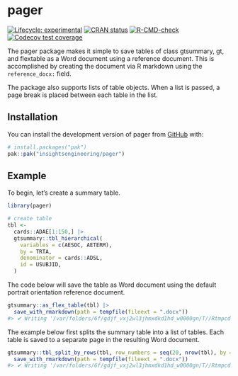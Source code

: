 
<!-- README.md is generated from README.Rmd. Please edit that file -->

# pager

<!-- badges: start -->

[![Lifecycle:
experimental](https://img.shields.io/badge/lifecycle-experimental-orange.svg)](https://lifecycle.r-lib.org/articles/stages.html#experimental)
[![CRAN
status](https://www.r-pkg.org/badges/version/pager)](https://CRAN.R-project.org/package=pager)
[![R-CMD-check](https://github.com/insightsengineering/pager/actions/workflows/R-CMD-check.yaml/badge.svg)](https://github.com/insightsengineering/pager/actions/workflows/R-CMD-check.yaml)
[![Codecov test
coverage](https://codecov.io/gh/insightsengineering/pager/graph/badge.svg)](https://app.codecov.io/gh/insightsengineering/pager)
<!-- badges: end -->

The pager package makes it simple to save tables of class gtsummary, gt,
and flextable as a Word document using a reference document. This is
accomplished by creating the document via R markdown using the
`reference_docx:` field.

The package also supports lists of table objects. When a list is passed,
a page break is placed between each table in the list.

## Installation

You can install the development version of pager from
[GitHub](https://github.com/) with:

``` r
# install.packages("pak")
pak::pak("insightsengineering/pager")
```

## Example

To begin, let’s create a summary table.

``` r
library(pager)

# create table
tbl <-
  cards::ADAE[1:150,] |>
  gtsummary::tbl_hierarchical(
    variables = c(AESOC, AETERM),
    by = TRTA,
    denominator = cards::ADSL,
    id = USUBJID,
  )
```

The code below will save the table as Word document using the default
portrait orientation reference document.

``` r
gtsummary::as_flex_table(tbl) |>
  save_with_rmarkdown(path = tempfile(fileext = ".docx"))
#> ✔ Writing '/var/folders/6f/gdjf_vxj2wl3jhmxdkd1hd_w0000gn/T//RtmpcdsRdZ/filee351225cee86.docx'
```

The example below first splits the summary table into a list of tables.
Each table is saved to a separate page in the resulting Word document.

``` r
gtsummary::tbl_split_by_rows(tbl, row_numbers = seq(20, nrow(tbl), by = 20)) |>
  save_with_rmarkdown(path = tempfile(fileext = ".docx"))
#> ✔ Writing '/var/folders/6f/gdjf_vxj2wl3jhmxdkd1hd_w0000gn/T//RtmpcdsRdZ/filee35112a6c071.docx'
```

